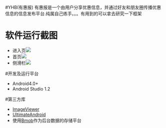 #YHB(有惠报)
有惠报是一个由用户分享优惠信息，并通过好友和朋友圈传播优惠信息的信息发布平台.纯属自己练手。。。有用到的可以拿去研究一下框架


# 软件运行截图
- 进入页![](http://img.m-team.cc/images/2015/05/01/6f5128ff989fa01d2dd69a7d09070515.png)
- 首页![](http://img.m-team.cc/images/2015/05/01/c6102775aff2827ea7d8f0de3711ce1f.png)
- 侧滑栏![](http://img.m-team.cc/images/2015/05/01/ccfef0948deefa3bc2b24b885d53038c.png)

#开发及运行平台
- Android4.0+
- Android Studio 1.2
      
#第三方库
- [ImageViewer](https://github.com/liangpengfei/ImageViewer)
- [UltimateAndroid](https://github.com/liangpengfei/UltimateAndroid)
- 使用[Bmob](bmob.cn)作为后台数据的存储平台
